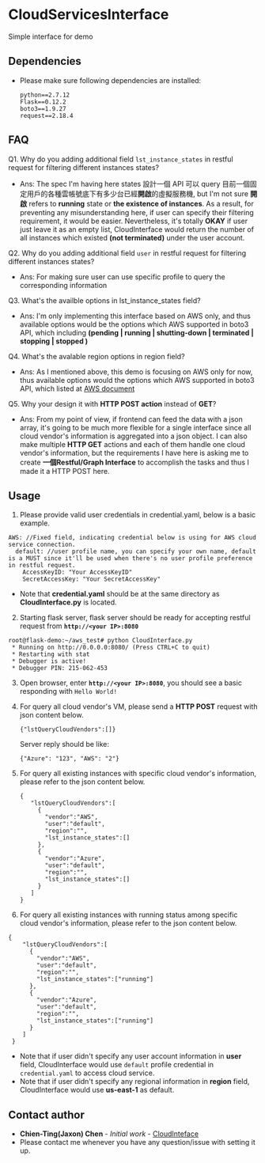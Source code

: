 # CloudServicesInterface
Simple interface for demo

## Dependencies

* Please make sure following dependencies are installed:
  ```
  python==2.7.12
  Flask==0.12.2
  boto3==1.9.27
  request==2.18.4
  ```
## FAQ

Q1. Why do you adding additional field `lst_instance_states` in restful request for filtering different instances states?
* Ans: The spec I'm having here states 設計一個 API 可以  query 目前一個固定用戶的各種雲帳號底下有多少台已經**開啟**的虛擬服務機, but I'm not sure **開啟** refers to **running** state or **the existence of instances**. As a result, for preventing any misunderstanding here, if user can specify their filtering requirement, it would be easier. Nevertheless, it's totally **OKAY** if user just leave it as an empty list, CloudInterface would return the number of all instances which existed **(not terminated)** under the user account.

Q2. Why do you adding additional field `user` in restful request for filtering different instances states?
* Ans: For making sure user can use specific profile to query the corresponding information

Q3. What's the availble options in lst_instance_states field?
* Ans: I'm only implementing this interface based on AWS only, and thus available options would be the options which AWS supported in boto3 API, which including **(pending | running | shutting-down | terminated | stopping | stopped )**

Q4. What's the avalable region options in region field?
* Ans: As I mentioned above, this demo is focusing on AWS only for now, thus available options would the options which AWS supported in boto3 API, which listed at [AWS document](https://docs.aws.amazon.com/en_us/AmazonRDS/latest/UserGuide/Concepts.RegionsAndAvailabilityZones.html)

Q5. Why your design it with **HTTP POST action** instead of **GET**?
* Ans: From my point of view, if frontend can feed the data with a json array, it's going to be much more flexible for a single interface since all cloud vendor's information is aggregated into a json object. I can also make multiple **HTTP GET** actions and each of them handle one cloud vendor's information, but the requirements I have here is asking me to create **一個Restful/Graph Interface** to accomplish the tasks and thus I made it a HTTP POST here. 

## Usage  
1. Please provide valid user credentials in credential.yaml, below is a basic example.

```
AWS: //Fixed field, indicating credential below is using for AWS cloud service connection.
  default: //user profile name, you can specify your own name, default is a MUST since it'll be used when there's no user profile preference in restful request.
    AccessKeyID: "Your AccessKeyID"
    SecretAccessKey: "Your SecretAccessKey"
```

* Note that **credential.yaml** should be at the same directory as **CloudInterface.py** is located.

2. Starting flask server, flask server should be ready for accepting restful request from **`http://<your IP>:8080`**
  
```
root@flask-demo:~/aws_test# python CloudInterface.py
 * Running on http://0.0.0.0:8080/ (Press CTRL+C to quit)
 * Restarting with stat
 * Debugger is active!
 * Debugger PIN: 215-062-453
```

3. Open browser, enter **`http://<your IP>:8080`**, you should see a basic responding with `Hello World!`

4. For query all cloud vendor's VM, please send a **HTTP POST** request with json content below.
   ```
   {"lstQueryCloudVendors":[]}
   ```  
   Server reply should be like:
   ```
   {"Azure": "123", "AWS": "2"}
   ```

5. For query all existing instances with specific cloud vendor's information, please refer to the json content below.
   ```
   {
      "lstQueryCloudVendors":[
        {
          "vendor":"AWS",
          "user":"default",
          "region":"",
          "lst_instance_states":[]
        },
        {
          "vendor":"Azure",
          "user":"default",
          "region":"",
          "lst_instance_states":[]
        }
      ]
   }
   ```

6. For query all existing instances with running status among specific cloud vendor's information, please refer to the json content below.

  ```
  {
      "lstQueryCloudVendors":[
        {
          "vendor":"AWS",
          "user":"default",
          "region":"",
          "lst_instance_states":["running"]
        },
        {
          "vendor":"Azure",
          "user":"default",
          "region":"",
          "lst_instance_states":["running"]
        }
      ]
   }
  ```

  * Note that if user didn't specify any user account information in **user** field, CloudInterface would use `default` profile credential in `credential.yaml` to access cloud service.
  * Note that if user didn't specify any regional information in **region** field, CloudInterface would use **us-east-1** as default.

## Contact author

* **Chien-Ting(Jaxon) Chen** - *Initial work* - [CloudInteface](https://github.com/chientingchen/CloudServicesInterface)
* Please contact me whenever you have any question/issue with setting it up.

 

